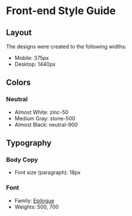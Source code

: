 # Front-end Style Guide

## Layout

The designs were created to the following widths:

- Mobile: 375px
- Desktop: 1440px

## Colors

### Neutral

- Almost White: zinc-50
- Medium Gray: stone-500
- Almost Black: neutral-900

## Typography

### Body Copy

- Font size (paragraph): 18px

### Font

- Family: [Epilogue](https://fonts.google.com/specimen/Epilogue)
- Weights: 500, 700
